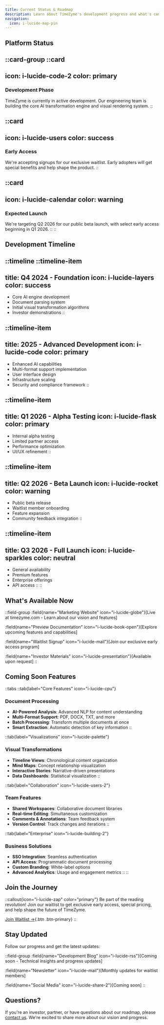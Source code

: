 ```yaml
---
title: Current Status & Roadmap
description: Learn about TimeZyme's development progress and what's coming next
navigation:
  icon: i-lucide-map-pin
---
```


## Platform Status

::card-group
  ::card
  ---
  icon: i-lucide-code-2
  color: primary
  ---
  ### Development Phase
  TimeZyme is currently in active development. Our engineering team is building the core AI transformation engine and visual rendering system.
  ::

  ::card
  ---
  icon: i-lucide-users
  color: success
  ---
  ### Early Access
  We're accepting signups for our exclusive waitlist. Early adopters will get special benefits and help shape the product.
  ::

  ::card
  ---
  icon: i-lucide-calendar
  color: warning
  ---
  ### Expected Launch
  We're targeting Q2 2026 for our public beta launch, with select early access beginning in Q1 2026.
  ::
::

## Development Timeline

::timeline
  ::timeline-item
  ---
  title: Q4 2024 - Foundation
  icon: i-lucide-layers
  color: success
  ---
  - Core AI engine development
  - Document parsing system
  - Initial visual transformation algorithms
  - Investor demonstrations
  ::

  ::timeline-item
  ---
  title: 2025 - Advanced Development
  icon: i-lucide-code
  color: primary
  ---
  - Enhanced AI capabilities
  - Multi-format support implementation
  - User interface design
  - Infrastructure scaling
  - Security and compliance framework
  ::

  ::timeline-item
  ---
  title: Q1 2026 - Alpha Testing
  icon: i-lucide-flask
  color: primary
  ---
  - Internal alpha testing
  - Limited partner access
  - Performance optimization
  - UI/UX refinement
  ::

  ::timeline-item
  ---
  title: Q2 2026 - Beta Launch
  icon: i-lucide-rocket
  color: warning
  ---
  - Public beta release
  - Waitlist member onboarding
  - Feature expansion
  - Community feedback integration
  ::

  ::timeline-item
  ---
  title: Q3 2026 - Full Launch
  icon: i-lucide-sparkles
  color: neutral
  ---
  - General availability
  - Premium features
  - Enterprise offerings
  - API access
  ::
::

## What's Available Now

::field-group
  :field{name="Marketing Website" icon="i-lucide-globe"}[Live at timezyme.com - Learn about our vision and features]
  
  :field{name="Preview Documentation" icon="i-lucide-book-open"}[Explore upcoming features and capabilities]
  
  :field{name="Waitlist Signup" icon="i-lucide-mail"}[Join our exclusive early access program]
  
  :field{name="Investor Materials" icon="i-lucide-presentation"}[Available upon request]
::

## Coming Soon Features

::tabs
  ::tab{label="Core Features" icon="i-lucide-cpu"}
  ### Document Processing
  - **AI-Powered Analysis**: Advanced NLP for content understanding
  - **Multi-Format Support**: PDF, DOCX, TXT, and more
  - **Batch Processing**: Transform multiple documents at once
  - **Smart Extraction**: Automatic detection of key information
  ::

  ::tab{label="Visualizations" icon="i-lucide-palette"}
  ### Visual Transformations
  - **Timeline Views**: Chronological content organization
  - **Mind Maps**: Concept relationship visualization
  - **Interactive Stories**: Narrative-driven presentations
  - **Data Dashboards**: Statistical visualization
  ::

  ::tab{label="Collaboration" icon="i-lucide-users-2"}
  ### Team Features
  - **Shared Workspaces**: Collaborative document libraries
  - **Real-time Editing**: Simultaneous customization
  - **Comments & Annotations**: Team feedback system
  - **Version Control**: Track changes and iterations
  ::

  ::tab{label="Enterprise" icon="i-lucide-building-2"}
  ### Business Solutions
  - **SSO Integration**: Seamless authentication
  - **API Access**: Programmatic document processing
  - **Custom Branding**: White-label options
  - **Advanced Analytics**: Usage and engagement metrics
  ::
::

## Join the Journey

::callout{icon="i-lucide-zap" color="primary"}
Be part of the reading revolution! Join our waitlist to get exclusive early access, special pricing, and help shape the future of TimeZyme.

[Join Waitlist →](/){.btn .btn-primary}
::

## Stay Updated

Follow our progress and get the latest updates:

::field-group
  :field{name="Development Blog" icon="i-lucide-rss"}[Coming soon - Technical insights and progress updates]
  
  :field{name="Newsletter" icon="i-lucide-mail"}[Monthly updates for waitlist members]
  
  :field{name="Social Media" icon="i-lucide-share-2"}[Coming soon]
::

## Questions?

If you're an investor, partner, or have questions about our roadmap, please [contact us](/contact). We're excited to share more about our vision and progress.